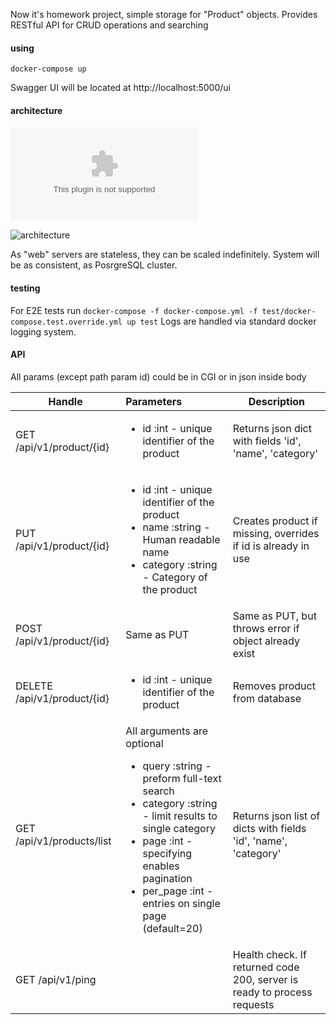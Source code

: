 Now it's homework project, simple storage for "Product" objects. Provides RESTful API for CRUD operations and searching

#### using
`docker-compose up`

Swagger UI will be located at http://localhost:5000/ui

#### architecture
<object data='https://pastebin.com/raw/dgVVKx0b' type='image/svg'></object>

![architecture](structure.svg)

As "web" servers are stateless, they can be scaled indefinitely. System will be as consistent, as PosrgreSQL cluster. 

#### testing
For E2E tests run `docker-compose -f docker-compose.yml -f test/docker-compose.test.override.yml up test` 
Logs are handled via standard docker logging system.

#### API

All params (except path param id) could be in CGI or in json inside body

| Handle        | Parameters           | Description  |
| ------------- |:-------------| -----|
| GET /api/v1/product/{id} | <ul><li>id :int - unique identifier of the product </li></ul>| Returns json dict with fields 'id', 'name', 'category'|
| PUT /api/v1/product/{id} | <ul><li>id :int - unique identifier of the product </li><li>name :string - Human readable name </li><li>category :string - Category of the product  </li></ul>| Creates product if missing, overrides if id is already in use |
| POST /api/v1/product/{id} | Same as PUT| Same as PUT, but throws error if object already exist |
| DELETE /api/v1/product/{id} | <ul><li>id :int - unique identifier of the product </li></ul>| Removes product from database |
| GET /api/v1/products/list | All arguments are optional<br><ul><li>query :string - preform full-text search</li><li>category :string - limit results to single category</li><li>page :int - specifying enables pagination</li><li>per_page :int - entries on single page (default=20)</li></ul>| Returns json list of dicts with fields 'id', 'name', 'category'|
| GET /api/v1/ping | | Health check. If returned code 200, server is ready to process requests|
